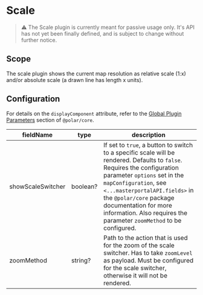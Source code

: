# Scale

> ⚠ The Scale plugin is currently meant for passive usage only. It's API has not yet been finally defined, and is subject to change without further notice.

## Scope

The scale plugin shows the current map resolution as relative scale (1:x) and/or absolute scale (a drawn line has length x units).

## Configuration

For details on the `displayComponent` attribute, refer to the [Global Plugin Parameters](../../core/README.md#global-plugin-parameters) section of `@polar/core`.

| fieldName | type | description |
| - | - | - |
| showScaleSwitcher | boolean? | If set to `true`, a button to switch to a specific scale will be rendered. Defaults to `false`. Requires the configuration parameter `options` set in the `mapConfiguration`, see `<...masterportalAPI.fields>` in the `@polar/core` package documentation for more information. Also requires the parameter `zoomMethod` to be configured. |
| zoomMethod | string? | Path to the action that is used for the zoom of the scale switcher. Has to take `zoomLevel` as payload. Must be configured for the scale switcher, otherwise it will not be rendered.